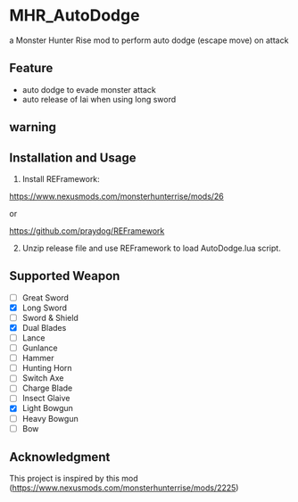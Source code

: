 # MHR_AutoDodge

a Monster Hunter Rise mod to perform auto dodge (escape move) on attack

## Feature

* auto dodge to evade monster attack
* auto release of Iai when using long sword

## warning

## Installation and Usage

1. Install REFramework:

https://www.nexusmods.com/monsterhunterrise/mods/26

or 

https://github.com/praydog/REFramework

2. Unzip release file and use REFramework to load AutoDodge.lua script.


## Supported Weapon

- [ ] Great Sword
- [x] Long Sword
- [ ] Sword & Shield
- [x] Dual Blades
- [ ] Lance
- [ ] Gunlance
- [ ] Hammer
- [ ] Hunting Horn
- [ ] Switch Axe
- [ ] Charge Blade
- [ ] Insect Glaive
- [x] Light Bowgun
- [ ] Heavy Bowgun
- [ ] Bow

## Acknowledgment
This project is inspired by this mod (https://www.nexusmods.com/monsterhunterrise/mods/2225)
